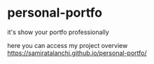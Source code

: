 # personal-portfo
it's show your portfo professionally

here you can access my project overview
https://samiratalanchi.github.io/personal-portfo/